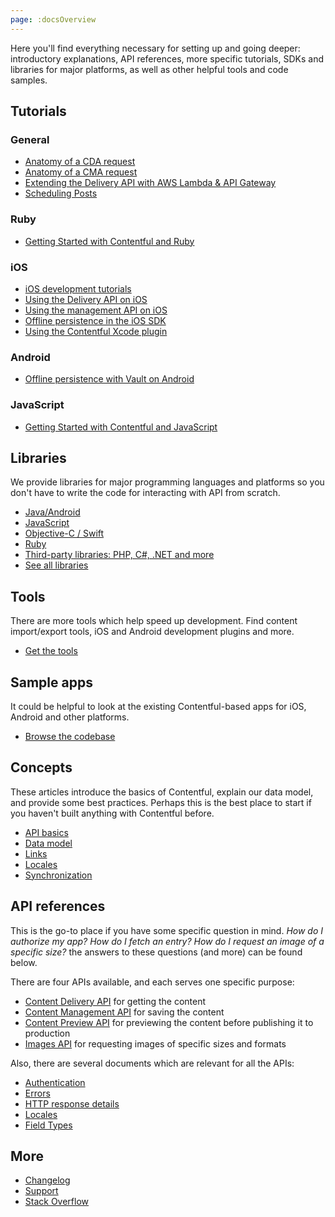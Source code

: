 ```yaml
---
page: :docsOverview
---
```


Here you'll find everything necessary for setting up and going deeper: introductory explanations, API references, more specific tutorials, SDKs and libraries for major platforms, as well as other helpful tools and code samples.

## Tutorials

### General

- [Anatomy of a CDA request](/developers/docs/tutorials/general/anatomy-cda-request/)
- [Anatomy of a CMA request](/developers/docs/tutorials/general/anatomy-cma-request/)
- [Extending the Delivery API with AWS Lambda & API Gateway](/developers/docs/tutorials/general/delivery-api-lambda-and-api-gateway/)
- [Scheduling Posts](/developers/docs/tutorials/general/scheduling-posts)

### Ruby
- [Getting Started with Contentful and Ruby](/developers/docs/tutorials/ruby/getting-started-with-contentful-and-ruby)

### iOS

- [iOS development tutorials](/developers/docs/tutorials/ios/)
- [Using the Delivery API on iOS](/developers/docs/tutorials/ios/using-delivery-api-on-ios/)
- [Using the management API on iOS](/developers/docs/tutorials/ios/using-management-api-on-ios/)
- [Offline persistence in the iOS SDK](/developers/docs/tutorials/ios/offline-persistence-in-ios-sdk/)
- [Using the Contentful Xcode plugin](/developers/docs/tutorials/ios/using-contentful-xcode-plugin/)

### Android
- [Offline persistence with Vault on Android](/developers/docs/tutorials/android/offline-persistence-with-vault/)

### JavaScript
- [Getting Started with Contentful and JavaScript](/developers/docs/tutorials/javascript/using-js-cda-sdk/)

## Libraries

We provide libraries for major programming languages and platforms so you don't have to write the code for interacting with API from scratch.

- [Java/Android](/developers/docs/code/libraries/#java-also-for-use-on-android)
- [JavaScript](/developers/docs/code/libraries/#javascript)
- [Objective-C / Swift](/developers/docs/code/libraries/#objective-c--swift-for-use-on-ios-and-os-x)
- [Ruby](/developers/docs/code/libraries/#ruby)
- [Third-party libraries: PHP, C#, .NET and more](/developers/docs/code/libraries/#unofficial)
- [See all libraries](/developers/docs/code/libraries/)

## Tools

There are more tools which help speed up development. Find content import/export tools, iOS and Android development plugins and more.

- [Get the tools](/developers/docs/code/tools/)

## Sample apps

It could be helpful to look at the existing Contentful-based apps for iOS, Android and other platforms.

- [Browse the codebase](/developers/docs/code/examples/)

## Concepts

These articles introduce the basics of Contentful, explain our data model, and provide some best practices. Perhaps this is the best place to start if you haven't built anything with Contentful before.

- [API basics](/developers/docs/concepts/apis/)
- [Data model](/developers/docs/concepts/data-model/)
- [Links](/developers/docs/concepts/links/)
- [Locales](/developers/docs/concepts/locales/)
- [Synchronization](/developers/docs/concepts/sync/)

## API references

This is the go-to place if you have some specific question in mind. *How do I authorize my app? How do I fetch an entry? How do I request an image of a specific size?* the answers to these questions (and more) can be found below.

There are four APIs available, and each serves one specific purpose:

- <a href="http://docs.contentfulcda.apiary.io" target="_blank">Content Delivery API</a> for getting the content
- <a href="http://docs.contentfulcma.apiary.io" target="_blank">Content Management API</a> for saving the content
- <a href="http://docs.contentpreviewapi.apiary.io" target="_blank">Content Preview API</a> for previewing the content before publishing it to production
- <a href="http://docs.contentfulimagesapi.apiary.io" target="_blank">Images API</a> for requesting images of specific sizes and formats

Also, there are several documents which are relevant for all the APIs:

- [Authentication](/developers/docs/references/authentication/)
- [Errors](/developers/docs/references/errors/)
- [HTTP response details](/developers/docs/references/http-details/)
- [Locales](/developers/docs/references/locales/)
- [Field Types](/developers/docs/references/field-type/)

## More

- [Changelog](/developers/changelog/)
- <a href="https://support.contentful.com/hc/en-us/requests/new" target="_blank">Support</a>
- <a href="http://stackoverflow.com/questions/tagged/contentful?sort=newest" target="_blank">Stack Overflow</a>
